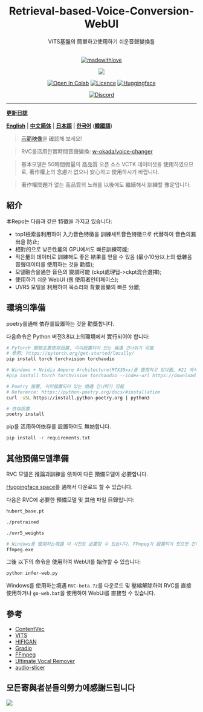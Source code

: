 <div align="center">

<h1>Retrieval-based-Voice-Conversion-WebUI</h1>
VITS基盤의 簡單하고使用하기 쉬운音聲變換틀<br><br>

[![madewithlove](https://forthebadge.com/images/badges/built-with-love.svg)](https://github.com/RVC-Project/Retrieval-based-Voice-Conversion-WebUI)
  
<img src="https://counter.seku.su/cmoe?name=rvc&theme=r34" /><br>
  
[![Open In Colab](https://img.shields.io/badge/Colab-F9AB00?style=for-the-badge&logo=googlecolab&color=525252)](https://colab.research.google.com/github/RVC-Project/Retrieval-based-Voice-Conversion-WebUI/blob/main/Retrieval_based_Voice_Conversion_WebUI.ipynb)
[![Licence](https://img.shields.io/github/license/RVC-Project/Retrieval-based-Voice-Conversion-WebUI?style=for-the-badge)](https://github.com/RVC-Project/Retrieval-based-Voice-Conversion-WebUI/blob/main/LICENSE)
[![Huggingface](https://img.shields.io/badge/🤗%20-Spaces-yellow.svg?style=for-the-badge)](https://huggingface.co/lj1995/VoiceConversionWebUI/tree/main/)

[![Discord](https://img.shields.io/badge/RVC%20Developers-Discord-7289DA?style=for-the-badge&logo=discord&logoColor=white)](https://discord.gg/HcsmBBGyVk)

</div>

------
[**更新日誌**](https://github.com/RVC-Project/Retrieval-based-Voice-Conversion-WebUI/blob/main/docs/Changelog_KO.md)

[**English**](README.en.md) | [**中文简体**](../../README.md) | [**日本語**](README.ja.md) | [**한국어**](README.ko.md) ([**韓國語**](README.ko.han.md))

> [示範映像](https://www.bilibili.com/video/BV1pm4y1z7Gm/)을 確認해 보세요!

> RVC를活用한實時間音聲變換: [w-okada/voice-changer](https://github.com/w-okada/voice-changer)

> 基本모델은 50時間假量의 高品質 오픈 소스 VCTK 데이터셋을 使用하였으므로, 著作權上의 念慮가 없으니 安心하고 使用하시기 바랍니다.

> 著作權問題가 없는 高品質의 노래를 以後에도 繼續해서 訓練할 豫定입니다.

## 紹介
本Repo는 다음과 같은 特徵을 가지고 있습니다:
+ top1檢索을利用하여 入力音色特徵을 訓練세트音色特徵으로 代替하여 音色의漏出을 防止;
+ 相對的으로 낮은性能의 GPU에서도 빠른訓練可能;
+ 적은量의 데이터로 訓練해도 좋은 結果를 얻을 수 있음 (最小10分以上의 低雜음音聲데이터를 使用하는 것을 勸獎);
+ 모델融合을通한 音色의 變調可能 (ckpt處理탭->ckpt混合選擇);
+ 使用하기 쉬운 WebUI (웹 使用者인터페이스);
+ UVR5 모델을 利用하여 목소리와 背景音樂의 빠른 分離;

## 環境의準備
poetry를通해 依存를設置하는 것을 勸獎합니다.

다음命令은 Python 버전3.8以上의環境에서 實行되어야 합니다:
```bash
# PyTorch 關聯主要依存設置, 이미設置되어 있는 境遇 건너뛰기 可能
# 參照: https://pytorch.org/get-started/locally/
pip install torch torchvision torchaudio

# Windows + Nvidia Ampere Architecture(RTX30xx)를 使用하고 있다面, #21 에서 명시된 것과 같이 PyTorch에 맞는 CUDA 버전을 指定해야 합니다.
#pip install torch torchvision torchaudio --index-url https://download.pytorch.org/whl/cu117

# Poetry 設置, 이미設置되어 있는 境遇 건너뛰기 可能
# Reference: https://python-poetry.org/docs/#installation
curl -sSL https://install.python-poetry.org | python3 -

# 依存設置
poetry install
```
pip를 活用하여依存를 設置하여도 無妨합니다.

```bash
pip install -r requirements.txt
```

## 其他預備모델準備
RVC 모델은 推論과訓練을 依하여 다른 預備모델이 必要합니다.

[Huggingface space](https://huggingface.co/lj1995/VoiceConversionWebUI/tree/main/)를 通해서 다운로드 할 수 있습니다.

다음은 RVC에 必要한 預備모델 및 其他 파일 目錄입니다:
```bash
hubert_base.pt

./pretrained 

./uvr5_weights

# Windows를 使用하는境遇 이 사전도 必要할 수 있습니다. FFmpeg가 設置되어 있으면 건너뛰어도 됩니다.
ffmpeg.exe
```
그後 以下의 命令을 使用하여 WebUI를 始作할 수 있습니다:
```bash
python infer-web.py
```
Windows를 使用하는境遇 `RVC-beta.7z`를 다운로드 및 壓縮解除하여 RVC를 直接使用하거나 `go-web.bat`을 使用하여 WebUi를 直接할 수 있습니다.

## 參考
+ [ContentVec](https://github.com/auspicious3000/contentvec/)
+ [VITS](https://github.com/jaywalnut310/vits)
+ [HIFIGAN](https://github.com/jik876/hifi-gan)
+ [Gradio](https://github.com/gradio-app/gradio)
+ [FFmpeg](https://github.com/FFmpeg/FFmpeg)
+ [Ultimate Vocal Remover](https://github.com/Anjok07/ultimatevocalremovergui)
+ [audio-slicer](https://github.com/openvpi/audio-slicer)
## 모든寄與者분들의勞力에感謝드립니다

<a href="https://github.com/RVC-Project/Retrieval-based-Voice-Conversion-WebUI/graphs/contributors" target="_blank">
  <img src="https://contrib.rocks/image?repo=RVC-Project/Retrieval-based-Voice-Conversion-WebUI" />
</a>

